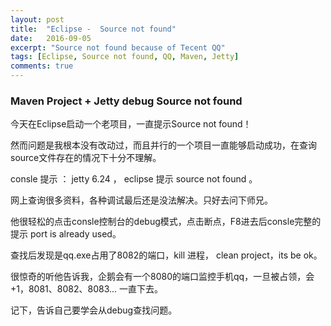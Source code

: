 ```yaml
---
layout: post
title:  "Eclipse -  Source not found"
date:   2016-09-05
excerpt: "Source not found because of Tecent QQ"
tags: [Eclipse, Source not found, QQ, Maven, Jetty]
comments: true
---
```


### Maven Project + Jetty debug Source not found
今天在Eclipse启动一个老项目，一直提示Source not found！

然而问题是我根本没有改动过，而且并行的一个项目一直能够启动成功，在查询source文件存在的情况下十分不理解。

consle 提示 ： jetty 6.24 ， eclipse 提示 source not found 。

网上查询很多资料，各种调试最后还是没法解决。只好去问下师兄。

他很轻松的点击consle控制台的debug模式，点击断点，F8进去后consle完整的提示 port is already used。

查找后发现是qq.exe占用了8082的端口，kill 进程， clean project，its be ok。

很惊奇的听他告诉我，企鹅会有一个8080的端口监控手机qq，一旦被占领，会+1，8081、8082、8083... 一直下去。

记下，告诉自己要学会从debug查找问题。